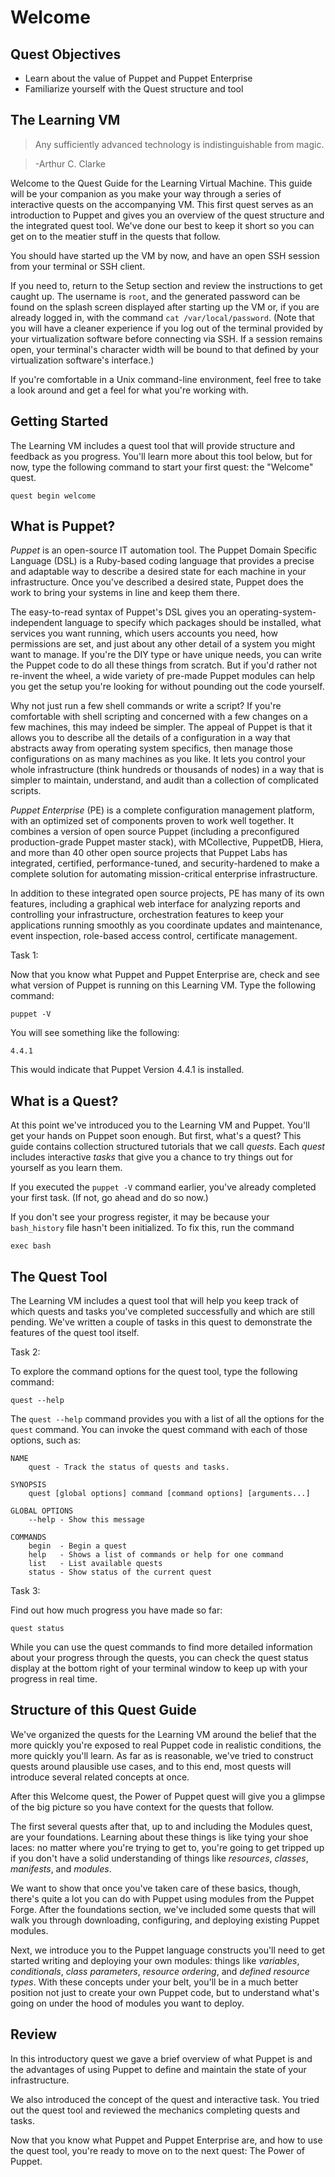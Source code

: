 # Welcome 

## Quest Objectives

- Learn about the value of Puppet and Puppet Enterprise
- Familiarize yourself with the Quest structure and tool

## The Learning VM

> Any sufficiently advanced technology is indistinguishable from magic.

> -Arthur C. Clarke

Welcome to the Quest Guide for the Learning Virtual Machine. This guide will be
your companion as you make your way through a series of interactive quests on
the accompanying VM. This first quest serves as an introduction to Puppet and
gives you an overview of the quest structure and the integrated quest tool.
We've done our best to keep it short so you can get on to the meatier stuff in
the quests that follow.

You should have started up the VM by now, and have an open SSH session from your
terminal or SSH client.

If you need to, return to the Setup section and review the instructions to get
caught up. The username is `root`, and the generated password can be found on
the splash screen displayed after starting up the VM or, if you are already
logged in, with the command `cat /var/local/password`. (Note that you will have
a cleaner experience if you log out of the terminal provided by your virtualization
software before connecting via SSH. If a session remains open, your terminal's
character width will be bound to that defined by your virtualization software's
interface.)

If you're comfortable in a Unix command-line environment, feel free to take a
look around and get a feel for what you're working with.

## Getting Started

The Learning VM includes a quest tool that will provide structure and feedback
as you progress. You'll learn more about this tool below, but for now, type the
following command to start your first quest: the "Welcome" quest.

    quest begin welcome

## What is Puppet?

*Puppet* is an open-source IT automation tool. The Puppet Domain Specific
Language (DSL) is a Ruby-based coding language that provides a precise and
adaptable way to describe a desired state for each machine in your
infrastructure. Once you've described a desired state, Puppet does the work to
bring your systems in line and keep them there.

The easy-to-read syntax of Puppet's DSL gives you an
operating-system-independent language to specify which packages should be
installed, what services you want running, which users accounts you need, how
permissions are set, and just about any other detail of a system you might want
to manage. If you're the DIY type or have unique needs, you can write the Puppet
code to do all these things from scratch. But if you'd rather not re-invent the
wheel, a wide variety of pre-made Puppet modules can help you get the setup
you're looking for without pounding out the code yourself.

Why not just run a few shell commands or write a script? If you're comfortable
with shell scripting and concerned with a few changes on a few machines, this
may indeed be simpler. The appeal of Puppet is that it allows you to describe all
the details of a configuration in a way that abstracts away from operating
system specifics, then manage those configurations on as many machines as you
like. It lets you control your whole infrastructure (think hundreds or thousands
of nodes) in a way that is simpler to maintain, understand, and audit than a
collection of complicated scripts.

*Puppet Enterprise* (PE) is a complete configuration management platform, with
an optimized set of components proven to work well together. It combines a
version of open source Puppet (including a preconfigured production-grade Puppet
master stack), with MCollective, PuppetDB, Hiera, and more than 40 other open
source projects that Puppet Labs has integrated, certified, performance-tuned,
and security-hardened to make a complete solution for automating
mission-critical enterprise infrastructure. 

In addition to these integrated open source projects, PE has many of its own
features, including a graphical web interface for analyzing reports and
controlling your infrastructure, orchestration features to keep your
applications running smoothly as you coordinate updates and maintenance, event
inspection, role-based access control, certificate management.

<div class = "lvm-task-number"><p>Task 1:</p></div>

Now that you know what Puppet and Puppet Enterprise are, check and see what
version of Puppet is running on this Learning VM. Type the following command:

    puppet -V

You will see something like the following:

    4.4.1

This would indicate that Puppet Version 4.4.1 is installed.

## What is a Quest?

At this point we've introduced you to the Learning VM and Puppet. You'll get
your hands on Puppet soon enough. But first, what's a quest? This guide contains
collection structured tutorials that we call *quests*. Each *quest* includes
interactive *tasks* that give you a chance to try things out for yourself as you
learn them.

If you executed the `puppet -V` command earlier, you've already completed your
first task. (If not, go ahead and do so now.)

If you don't see your progress register, it may be because your `bash_history`
file hasn't been initialized. To fix this, run the command

    exec bash

## The Quest Tool

The Learning VM includes a quest tool that will help you keep track of which
quests and tasks you've completed successfully and which are still pending.
We've written a couple of tasks in this quest to demonstrate the features of the
quest tool itself.

<div class = "lvm-task-number"><p>Task 2:</p></div>

To explore the command options for the quest tool, type the following command:

    quest --help

The `quest --help` command provides you with a list of all the options for the
`quest` command. You can invoke the quest command with each of those options,
such as:

    NAME
        quest - Track the status of quests and tasks.
    
    SYNOPSIS
        quest [global options] command [command options] [arguments...]
    
    GLOBAL OPTIONS
        --help - Show this message
    
    COMMANDS
        begin  - Begin a quest
        help   - Shows a list of commands or help for one command
        list   - List available quests
        status - Show status of the current quest
	
<div class = "lvm-task-number"><p>Task 3:</p></div>

Find out how much progress you have made so far:

    quest status

While you can use the quest commands to find more detailed information about
your progress through the quests, you can check the quest status display at the
bottom right of your terminal window to keep up with your progress in real time.

## Structure of this Quest Guide

We've organized the quests for the Learning VM around the belief that the more
quickly you're exposed to real Puppet code in realistic conditions, the more
quickly you'll learn. As far as is reasonable, we've tried to construct quests
around plausible use cases, and to this end, most quests will introduce several
related concepts at once.

After this Welcome quest, the Power of Puppet quest will give you a glimpse of
the big picture so you have context for the quests that follow.

The first several quests after that, up to and including the Modules quest, are your
foundations. Learning about these things is like tying your shoe laces: no
matter where you're trying to get to, you're going to get tripped up if you
don't have a solid understanding of things like *resources*, *classes*,
*manifests*, and *modules*.

We want to show that once you've taken care of these basics, though, there's
quite a lot you can do with Puppet using modules from the Puppet Forge. After
the foundations section, we've included some quests that will walk you through
downloading, configuring, and deploying existing Puppet modules.

Next, we introduce you to the Puppet language constructs you'll need to get
started writing and deploying your own modules: things like *variables*,
*conditionals*, *class parameters*, *resource ordering*, and *defined resource types*.
With these concepts under your belt, you'll be in a much better position not just
to create your own Puppet code, but to understand what's going on under the hood
of modules you want to deploy.



## Review

In this introductory quest we gave a brief overview of what Puppet is and the
advantages of using Puppet to define and maintain the state of your
infrastructure.

We also introduced the concept of the quest and interactive task. You tried out
the quest tool and reviewed the mechanics completing quests and tasks.

Now that you know what Puppet and Puppet Enterprise are, and how to use the
quest tool, you're ready to move on to the next quest: The Power of Puppet.
